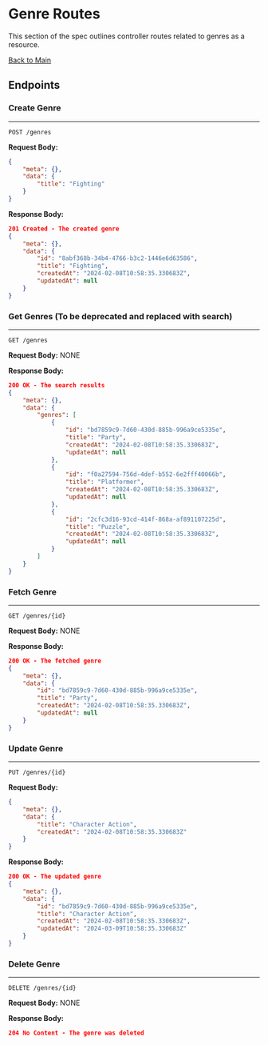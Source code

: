 # Genre Routes

This section of the spec outlines controller routes related to genres as a resource.

[Back to Main](APISpec.md)

## Endpoints


### Create Genre 
---
`POST /genres`

**Request Body:**
```json
{
    "meta": {},
    "data": {
        "title": "Fighting"
    }
}
```

**Response Body:**
```json
201 Created - The created genre
{
    "meta": {},
    "data": {
        "id": "8abf368b-34b4-4766-b3c2-1446e6d63586",
        "title": "Fighting",
        "createdAt": "2024-02-08T10:58:35.330683Z",
        "updatedAt": null
    }
}
```


### Get Genres (To be deprecated and replaced with search)
---
`GET /genres`

**Request Body:** NONE

**Response Body:**
```json
200 OK - The search results
{
    "meta": {},
    "data": {
        "genres": [
            {
                "id": "bd7859c9-7d60-430d-885b-996a9ce5335e",
                "title": "Party",
                "createdAt": "2024-02-08T10:58:35.330683Z",
                "updatedAt": null
            },
            {
                "id": "f0a27594-756d-4def-b552-6e2fff40066b",
                "title": "Platformer",
                "createdAt": "2024-02-08T10:58:35.330683Z",
                "updatedAt": null
            },
            {
                "id": "2cfc3d16-93cd-414f-868a-af891107225d",
                "title": "Puzzle",
                "createdAt": "2024-02-08T10:58:35.330683Z",
                "updatedAt": null
            }
        ]
    }
}
```


### Fetch Genre
---
`GET /genres/{id}`

**Request Body:** NONE

**Response Body:**
```json
200 OK - The fetched genre
{
    "meta": {},
    "data": {
        "id": "bd7859c9-7d60-430d-885b-996a9ce5335e",
        "title": "Party",
        "createdAt": "2024-02-08T10:58:35.330683Z",
        "updatedAt": null
    }
}
```


### Update Genre
---
`PUT /genres/{id}`

**Request Body:** 
```json
{
    "meta": {},
    "data": {
        "title": "Character Action",
        "createdAt": "2024-02-08T10:58:35.330683Z"
    }
}
```

**Response Body:**
```json
200 OK - The updated genre
{
    "meta": {},
    "data": {
        "id": "bd7859c9-7d60-430d-885b-996a9ce5335e",
        "title": "Character Action",
        "createdAt": "2024-02-08T10:58:35.330683Z",
        "updatedAt": "2024-03-09T10:58:35.330683Z"
    }
}
```


### Delete Genre
---
`DELETE /genres/{id}`

**Request Body:** NONE

**Response Body:**
```json
204 No Content - The genre was deleted
```
